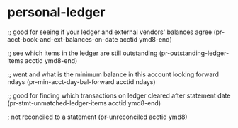 personal-ledger
===============

;; good for seeing if your ledger and external vendors' balances agree
(pr-acct-book-and-ext-balances-on-date acctid ymd8-end)

;; see which items in the ledger are still outstanding
(pr-outstanding-ledger-items acctid ymd8-end)

;; went and what is the minimum balance in this account looking forward ndays
(pr-min-acct-day-bal-forward acctid ndays)

;; good for finding which transactions on ledger cleared after statement date
(pr-stmt-unmatched-ledger-items acctid ymd8-end)

; not reconciled to a statement
(pr-unreconciled acctid ymd8)

